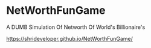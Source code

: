 # NetWorthFunGame
A DUMB Simulation Of Networth Of World's Billionaire's

https://shrideveloper.github.io/NetWorthFunGame/
